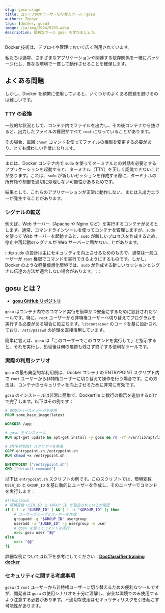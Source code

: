 ```yaml
---
slug: gosu-usage
title: コンテナ内のユーザー切り替えツール：gosu
authors: Zephyr
tags: [docker, gosu]
image: /ja/img/2024/0203.webp
description: 便利なツール gosu を学びましょう。
---
```


Docker 技術は、デプロイや管理において広く利用されています。

私たちは通常、さまざまなアプリケーションや関連する依存関係を一緒にパッケージ化し、異なる環境で一貫して動作させることを確保します。

<!-- truncate -->

## よくある問題

しかし、Docker を頻繁に使用していると、いくつかのよくある問題を避けるのは難しいです。

### TTY の変換

一般的な状況として、コンテナ内でファイルを出力し、その後コンテナから抜けると、出力したファイルの権限がすべて `root` になっていることがあります。

その場合、毎回 `chown` コマンドを使ってファイルの権限を変更する必要があり、とても煩わしい作業になります。

---

または、Docker コンテナ内で `sudo` を使ってターミナルとの対話を必要とするアプリケーションを起動すると、ターミナル（TTY）を正しく認識できないことがあります。これは、`sudo` が新しいセッションを作成する際に、ターミナルの所有権や制御を適切に処理しない可能性があるためです。

結果として、これらのアプリケーションが正常に動作しない、または入出力エラーが発生することがあります。

### シグナルの転送

例えば、Web サーバー（Apache や Nginx など）を実行するコンテナがあるとします。通常、コマンドラインツールを使ってコンテナを管理しますが、`sudo` を使って Web サーバーを起動すると、`sudo` が新しいプロセスを作成するため、停止や再起動のシグナルが Web サーバーに届かないことがあります。

:::tip
`sudo` の設計は主にセキュリティを向上させるためのもので、通常は一般ユーザーが `root` 権限でコマンドを実行できるようにするものです。しかし、Docker のような軽量仮想化環境では、`sudo` が作成する新しいセッションとシグナル伝達の方法が適合しない場合があります。
:::

## gosu とは？

- [**gosu GitHub リポジトリ**](https://github.com/tianon/gosu)

`gosu` はコンテナ内でのコマンド実行を簡単かつ安全にするために設計されたツールです。特に、`root` ユーザーから非特権ユーザーへ切り替えてプログラムを実行する必要がある場合に役立ちます。`libcontainer` のコードを基に設計されており、`/etc/passwd` の処理を直接活用しています。

簡単に言えば、`gosu` は「このユーザーでこのコマンドを実行して」と指示すると、それを実行し、処理後は何の痕跡も残さず終了する便利なツールです。

### 実際の利用シナリオ

`gosu` の最も典型的な利用例は、Docker コンテナの ENTRYPOINT スクリプト内で `root` ユーザーから非特権ユーザーに切り替えて操作を行う場合です。この方法は、コンテナのセキュリティを向上させるために非常に有効です。

`gosu` のインストールは非常に簡単で、Dockerfile に数行の指示を追加するだけで完了します。以下はその例です：

```Dockerfile title="Dockerfile"
# 既存のベースイメージを使用
FROM some_base_image:latest

WORKDIR /app

# gosu をインストール
RUN apt-get update && apt-get install -y gosu && rm -rf /var/lib/apt/lists/*

# ENTRYPOINT スクリプトを準備
COPY entrypoint.sh /entrypoint.sh
RUN chmod +x /entrypoint.sh

ENTRYPOINT ["/entrypoint.sh"]
CMD ["default_command"]
```

以下は `entrypoint.sh` スクリプトの例です。このスクリプトでは、環境変数 `USER_ID` と `GROUP_ID` を基に動的にユーザーを作成し、そのユーザーでコマンドを実行します：

```bash title="entrypoint.sh"
#!/bin/bash
# 環境変数 USER_ID と GROUP_ID が設定されているか確認
if [ ! -z "$USER_ID" ] && [ ! -z "$GROUP_ID" ]; then
    # ユーザーグループとユーザーを作成
    groupadd -g "$GROUP_ID" usergroup
    useradd -u "$USER_ID" -g usergroup -m user
    # gosu を使ってコマンドを実行
    exec gosu user "$@"
else
    exec "$@"
fi
```

詳細な例については以下を参考にしてください：[**DocClassifier training docker**](https://github.com/DocsaidLab/DocClassifier/blob/main/docker/Dockerfile)

### セキュリティに関する考慮事項

`gosu` は `root` ユーザーから非特権ユーザーに切り替えるための便利なツールですが、開発者は `gosu` の使用シナリオを十分に理解し、安全な環境でのみ使用するよう注意する必要があります。不適切な使用はセキュリティリスクを引き起こす可能性があります。
